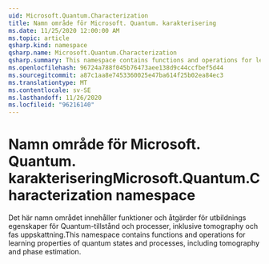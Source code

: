 ```yaml
---
uid: Microsoft.Quantum.Characterization
title: Namn område för Microsoft. Quantum. karakterisering
ms.date: 11/25/2020 12:00:00 AM
ms.topic: article
qsharp.kind: namespace
qsharp.name: Microsoft.Quantum.Characterization
qsharp.summary: This namespace contains functions and operations for learning properties of quantum states and processes, including tomography and phase estimation.
ms.openlocfilehash: 96724a788f045b76473aee138d9c44ccfbef5d44
ms.sourcegitcommit: a87c1aa8e7453360025e47ba614f25b02ea84ec3
ms.translationtype: MT
ms.contentlocale: sv-SE
ms.lasthandoff: 11/26/2020
ms.locfileid: "96216140"
---
```

# <a name="microsoftquantumcharacterization-namespace"></a><span data-ttu-id="497ac-102">Namn område för Microsoft. Quantum. karakterisering</span><span class="sxs-lookup"><span data-stu-id="497ac-102">Microsoft.Quantum.Characterization namespace</span></span>

<span data-ttu-id="497ac-103">Det här namn området innehåller funktioner och åtgärder för utbildnings egenskaper för Quantum-tillstånd och processer, inklusive tomography och fas uppskattning.</span><span class="sxs-lookup"><span data-stu-id="497ac-103">This namespace contains functions and operations for learning properties of quantum states and processes, including tomography and phase estimation.</span></span>

